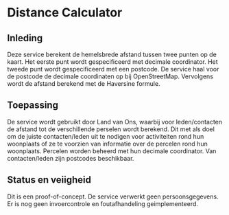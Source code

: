 # Distance Calculator

## Inleding
Deze service berekent de hemelsbrede afstand tussen twee punten op de kaart. Het eerste punt wordt gespecificeerd met decimale coordinator. Het tweede punt wordt gespecificeerd met een postcode. De service haal voor de postcode de decimale coordinaten op bij OpenStreetMap. Vervolgens wordt de afstand berekend met de Haversine formule.

## Toepassing
De service wordt gebruikt door Land van Ons, waarbij voor leden/contacten de afstand tot de verschillende perselen wordt berekend. Dit met als doel om de juiste contacten/leden uit te nodigen voor activiteiten rond hun woonplaats of ze te voorzien van informatie over de percelen rond hun woonplaats. Percelen worden beheerd met hun decimale coordinator. Van contacten/leden zijn postcodes beschikbaar.

## Status en veiigheid
Dit is een proof-of-concept. De service verwerkt geen persoonsgegevens. Er is nog geen invoercontrole en foutafhandeling geimplementeerd.